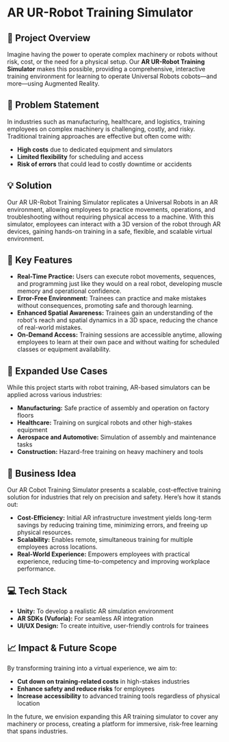 # AR UR-Robot Training Simulator

## 🚀 Project Overview

Imagine having the power to operate complex machinery or robots without risk, cost, or the need for a physical setup. Our **AR UR-Robot Training Simulator** makes this possible, providing a comprehensive, interactive training environment for learning to operate Universal Robots cobots—and more—using Augmented Reality.

## 📍 Problem Statement

In industries such as manufacturing, healthcare, and logistics, training employees on complex machinery is challenging, costly, and risky. Traditional training approaches are effective but often come with:
- **High costs** due to dedicated equipment and simulators
- **Limited flexibility** for scheduling and access
- **Risk of errors** that could lead to costly downtime or accidents

## 💡 Solution

Our AR UR-Robot Training Simulator replicates a Universal Robots in an AR environment, allowing employees to practice movements, operations, and troubleshooting without requiring physical access to a machine. With this simulator, employees can interact with a 3D version of the robot through AR devices, gaining hands-on training in a safe, flexible, and scalable virtual environment.

## 🌟 Key Features

- **Real-Time Practice:** Users can execute robot movements, sequences, and programming just like they would on a real robot, developing muscle memory and operational confidence.
- **Error-Free Environment:** Trainees can practice and make mistakes without consequences, promoting safe and thorough learning.
- **Enhanced Spatial Awareness:** Trainees gain an understanding of the robot's reach and spatial dynamics in a 3D space, reducing the chance of real-world mistakes.
- **On-Demand Access:** Training sessions are accessible anytime, allowing employees to learn at their own pace and without waiting for scheduled classes or equipment availability.

## 🔄 Expanded Use Cases

While this project starts with robot training, AR-based simulators can be applied across various industries:
- **Manufacturing:** Safe practice of assembly and operation on factory floors
- **Healthcare:** Training on surgical robots and other high-stakes equipment
- **Aerospace and Automotive:** Simulation of assembly and maintenance tasks
- **Construction:** Hazard-free training on heavy machinery and tools

## 🎯 Business Idea

Our AR Cobot Training Simulator presents a scalable, cost-effective training solution for industries that rely on precision and safety. Here’s how it stands out:
- **Cost-Efficiency:** Initial AR infrastructure investment yields long-term savings by reducing training time, minimizing errors, and freeing up physical resources.
- **Scalability:** Enables remote, simultaneous training for multiple employees across locations.
- **Real-World Experience:** Empowers employees with practical experience, reducing time-to-competency and improving workplace performance.

## 💻 Tech Stack

- **Unity:** To develop a realistic AR simulation environment
- **AR SDKs (Vuforia):** For seamless AR integration
- **UI/UX Design:** To create intuitive, user-friendly controls for trainees

## 📈 Impact & Future Scope

By transforming training into a virtual experience, we aim to:
- **Cut down on training-related costs** in high-stakes industries
- **Enhance safety and reduce risks** for employees
- **Increase accessibility** to advanced training tools regardless of physical location

In the future, we envision expanding this AR training simulator to cover any machinery or process, creating a platform for immersive, risk-free learning that spans industries.
